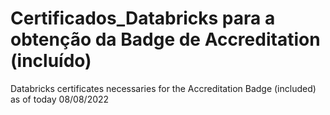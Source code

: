 # Certificados_Databricks para a obtenção da Badge de Accreditation (incluído)

Databricks certificates necessaries for the Accreditation Badge (included) as of today 08/08/2022
